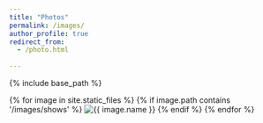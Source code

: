 ```yaml
---
title: "Photos"
permalink: /images/
author_profile: true
redirect_from:
  - /photo.html
    
---
```


{% include base_path %}

<div>
	{% for image in site.static_files %}
	    {% if image.path contains '/images/shows' %}  
	        <img src="{{image.path}}" alt="{{ image.name }}" />
	    {% endif %}  
	{% endfor %}
</div>
